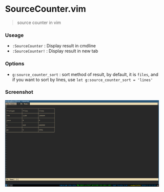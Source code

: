 # SourceCounter.vim

> source counter in vim

### Useage

- `:SourceCounter` : Display result in cmdline
- `:SourceCounter!` : Display result in new tab

### Options

- `g:source_counter_sort` : sort method of result, by default, it is `files`, and if you want to sort by lines, use `let g:source_counter_sort = 'lines'`

### Screenshot

![SourceCounter](pic/screen.png)


